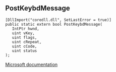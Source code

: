 ## PostKeybdMessage

```
[DllImport("coredll.dll", SetLastError = true)]
public static extern bool PostKeybdMessage(
   IntPtr hwnd,
   uint vKey,
   uint flags,
   uint cRepeat,
   uint cCode,
   uint status
);
```

[Microsoft documentation](https://docs.microsoft.com/en-us/previous-versions/windows/embedded/ms938032(v=msdn.10))

